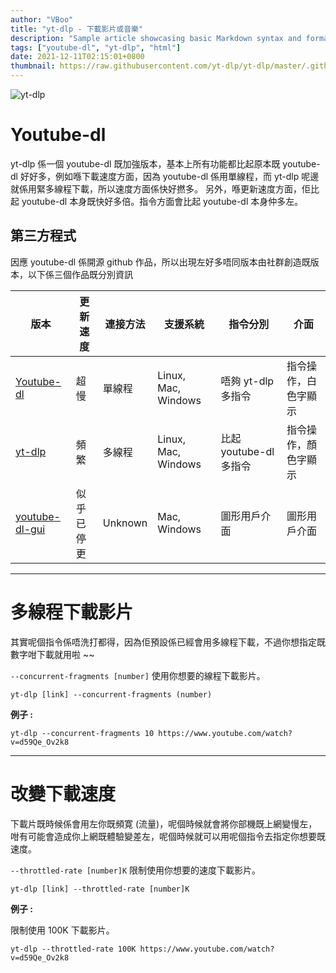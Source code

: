 ```yaml
---
author: "VBoo"
title: "yt-dlp - 下載影片或音樂"
description: "Sample article showcasing basic Markdown syntax and formatting for HTML elements."
tags: ["youtube-dl", "yt-dlp", "html"]
date: 2021-12-11T02:15:01+0800
thumbnail: https://raw.githubusercontent.com/yt-dlp/yt-dlp/master/.github/banner.svg
---
```


<img alt="yt-dlp" src="https://raw.githubusercontent.com/yt-dlp/yt-dlp/master/.github/banner.svg" width="auto"/>

# Youtube-dl <i class="fa-brands fa-youtube"></i>

yt-dlp 係一個 youtube-dl 既加強版本，基本上所有功能都比起原本既 youtube-dl 好好多，例如喺下載速度方面，因為 youtube-dl 係用單線程，而 yt-dlp 呢邊就係用緊多線程下載，所以速度方面係快好撚多。
另外，喺更新速度方面，佢比起 youtube-dl 本身既快好多倍。指令方面會比起 youtube-dl 本身仲多左。

## 第三方程式 <i class="fa-brands fa-youtube"></i>

因應 youtube-dl 係開源 github 作品，所以出現左好多唔同版本由社群創造既版本，以下係三個作品既分別資訊

| 版本           | 更新速度 | 連接方法    | 支援系統                | 指令分別              | 介面             |
|----------------|--------|---------|---------------------|-------------------|----------------|
| [Youtube-dl](https://github.com/ytdl-org/youtube-dl)     | 超慢     | 單線程     | Linux, Mac, Windows | 唔夠 yt-dlp 多指令     | 指令操作，白色字顯示     |
| [yt-dlp](https://github.com/yt-dlp/yt-dlp)        | 頻繁     | 多線程     | Linux, Mac, Windows | 比起 youtube-dl 多指令 | 指令操作，顏色字顯示 |
| [youtube-dl-gui](https://github.com/jely2002/youtube-dl-gui) | 似乎已停更  | Unknown | Mac, Windows        | 圖形用戶介面             | 圖形用戶介面         |

---

# 多線程下載影片

其實呢個指令係唔洗打都得，因為佢預設係已經會用多線程下載，不過你想指定既數字咁下載就用啦 ~~

`--concurrent-fragments [number]` 使用你想要的線程下載影片。

```shell
yt-dlp [link] --concurrent-fragments (number)
```

**例子 :**

```shell
yt-dlp --concurrent-fragments 10 https://www.youtube.com/watch?v=d59Qe_Ov2k8
```

---

# 改變下載速度

下載片既時候係會用左你既頻寛 (流量)，呢個時候就會將你部機既上網變慢左，
咁有可能會造成你上網既體驗變差左，呢個時候就可以用呢個指令去指定你想要既速度。

`--throttled-rate [number]K` 限制使用你想要的速度下載影片。

```shell
yt-dlp [link] --throttled-rate [number]K
```

**例子 :**

限制使用 100K 下載影片。

```shell
yt-dlp --throttled-rate 100K https://www.youtube.com/watch?v=d59Qe_Ov2k8
```